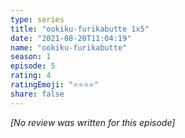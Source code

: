 ```yaml
---
type: series
title: "ookiku-furikabutte 1x5"
date: "2021-08-20T11:04:19"
name: "ookiku-furikabutte"
season: 1
episode: 5
rating: 4
ratingEmoji: "⭐️⭐️⭐️⭐️"
share: false
---
```


*[No review was written for this episode]*
